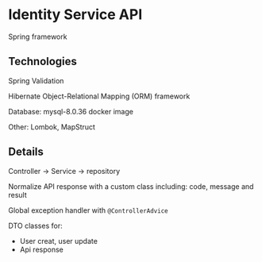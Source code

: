 # Identity Service API

Spring framework

## Technologies

Spring Validation

Hibernate Object-Relational Mapping (ORM) framework 

Database: mysql-8.0.36 docker image

Other: Lombok, MapStruct

## Details

Controller -> Service -> repository

Normalize API response with a custom class including: code, message and result

Global exception handler with `@ControllerAdvice`

DTO classes for:

- User creat, user update
- Api response

